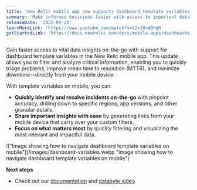 ```yaml
---
title: 'New Relic mobile app now supports dashboard template variables'
summary: 'Make informed decisions faster with access to important data insights, wherever you are'
releaseDate: '2023-04-20'
learnMoreLink: 'https://www.youtube.com/watch?v=t2x20sW0HqM'
getStartedLink: 'https://docs.newrelic.com/docs/mobile-apps/dashboards-new-relic-mobile-apps/'
---
```


Gain faster access to vital data insights on-the-go with support for dashboard template variables in the New Relic mobile app. This update allows you to filter and analyze critical information, enabling you to quickly triage problems, improve mean time to resolution (MTTR), and minimize downtime&mdash;directly from your mobile device.

With template variables on mobile, you can:

- **Quickly identify and resolve incidents on-the-go** with pinpoint accuracy, drilling down to specific regions, app versions, and other granular details.
- **Share important insights with ease** by generating links from your mobile device that carry over your custom filters.
- **Focus on what matters most** by quickly filtering and visualizing the most relevant and impactful data.

!["Image showing how to navigate dashboard template variables on mobile"])/images/dashboard-variables.webp "Image showing how to navigate dashboard template variables on mobile")

**Next steps**

- Check out our [documentation](https://docs.newrelic.com/docs/mobile-apps/dashboards-new-relic-mobile-apps/) and [databyte video](https://www.youtube.com/watch?v=t2x20sW0HqM).
